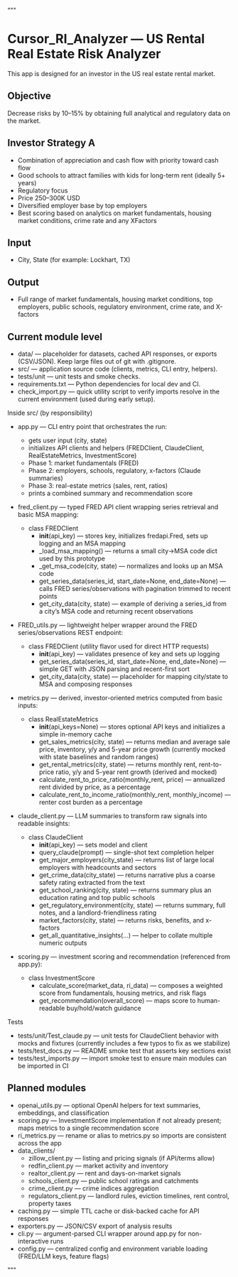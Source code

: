 """
# Cursor_RI_Analyzer — US Rental Real Estate Risk Analyzer
This app is designed for an investor in the US real estate rental market.

## Objective
Decrease risks by 10–15% by obtaining full analytical and regulatory data on the market.

## Investor Strategy A
- Combination of appreciation and cash flow with priority toward cash flow
- Good schools to attract families with kids for long-term rent (ideally 5+ years)
- Regulatory focus
- Price 250–300K USD
- Diversified employer base by top employers
- Best scoring based on analytics on market fundamentals, housing market conditions, crime rate and any XFactors

## Input
- City, State (for example: Lockhart, TX)

## Output
- Full range of market fundamentals, housing market conditions, top employers, public schools, regulatory environment, crime rate, and X-factors

## Current module level
- data/ — placeholder for datasets, cached API responses, or exports (CSV/JSON). Keep large files out of git with .gitignore.
- src/ — application source code (clients, metrics, CLI entry, helpers).
- tests/unit — unit tests and smoke checks.
- requirements.txt — Python dependencies for local dev and CI.
- check_import.py — quick utility script to verify imports resolve in the current environment (used during early setup).

Inside src/ (by responsibility)
- app.py — CLI entry point that orchestrates the run:
  - gets user input (city, state)
  - initializes API clients and helpers (FREDClient, ClaudeClient, RealEstateMetrics, InvestmentScore)
  - Phase 1: market fundamentals (FRED)
  - Phase 2: employers, schools, regulatory, x-factors (Claude summaries)
  - Phase 3: real-estate metrics (sales, rent, ratios)
  - prints a combined summary and recommendation score

- fred_client.py — typed FRED API client wrapping series retrieval and basic MSA mapping:
  - class FREDClient
    - __init__(api_key) — stores key, initializes fredapi.Fred, sets up logging and an MSA mapping
    - _load_msa_mapping() — returns a small city→MSA code dict used by this prototype
    - _get_msa_code(city, state) — normalizes and looks up an MSA code
    - get_series_data(series_id, start_date=None, end_date=None) — calls FRED series/observations with pagination trimmed to recent points
    - get_city_data(city, state) — example of deriving a series_id from a city’s MSA code and returning recent observations

- FRED_utils.py — lightweight helper wrapper around the FRED series/observations REST endpoint:
  - class FREDClient (utility flavor used for direct HTTP requests)
    - __init__(api_key) — validates presence of key and sets up logging
    - get_series_data(series_id, start_date=None, end_date=None) — simple GET with JSON parsing and recent-first sort
    - get_city_data(city, state) — placeholder for mapping city/state to MSA and composing responses

- metrics.py — derived, investor-oriented metrics computed from basic inputs:
  - class RealEstateMetrics
    - __init__(api_keys=None) — stores optional API keys and initializes a simple in-memory cache
    - get_sales_metrics(city, state) — returns median and average sale price, inventory, y/y and 5-year price growth (currently mocked with state baselines and random ranges)
    - get_rental_metrics(city, state) — returns monthly rent, rent-to-price ratio, y/y and 5-year rent growth (derived and mocked)
    - calculate_rent_to_price_ratio(monthly_rent, price) — annualized rent divided by price, as a percentage
    - calculate_rent_to_income_ratio(monthly_rent, monthly_income) — renter cost burden as a percentage

- claude_client.py — LLM summaries to transform raw signals into readable insights:
  - class ClaudeClient
    - __init__(api_key) — sets model and client
    - query_claude(prompt) — single-shot text completion helper
    - get_major_employers(city_state) — returns list of large local employers with headcounts and sectors
    - get_crime_data(city_state) — returns narrative plus a coarse safety rating extracted from the text
    - get_school_ranking(city, state) — returns summary plus an education rating and top public schools
    - get_regulatory_environment(city, state) — returns summary, full notes, and a landlord-friendliness rating
    - market_factors(city, state) — returns risks, benefits, and x-factors
    - get_all_quantitative_insights(...) — helper to collate multiple numeric outputs

- scoring.py — investment scoring and recommendation (referenced from app.py):
  - class InvestmentScore
    - calculate_score(market_data, ri_data) — composes a weighted score from fundamentals, housing metrics, and risk flags
    - get_recommendation(overall_score) — maps score to human-readable buy/hold/watch guidance

Tests
- tests/unit/Test_claude.py — unit tests for ClaudeClient behavior with mocks and fixtures (currently includes a few typos to fix as we stabilize)
- tests/test_docs.py — README smoke test that asserts key sections exist 
- tests/test_imports.py — import smoke test to ensure main modules can be imported in CI 


## Planned modules
- openai_utils.py — optional OpenAI helpers for text summaries, embeddings, and classification
- scoring.py — InvestmentScore implementation if not already present; maps metrics to a single recommendation score
- ri_metrics.py — rename or alias to metrics.py so imports are consistent across the app
- data_clients/
  - zillow_client.py — listing and pricing signals (if API/terms allow)
  - redfin_client.py — market activity and inventory
  - realtor_client.py — rent and days-on-market signals
  - schools_client.py — public school ratings and catchments
  - crime_client.py — crime indices aggregation
  - regulators_client.py — landlord rules, eviction timelines, rent control, property taxes
- caching.py — simple TTL cache or disk-backed cache for API responses
- exporters.py — JSON/CSV export of analysis results
- cli.py — argument-parsed CLI wrapper around app.py for non-interactive runs
- config.py — centralized config and environment variable loading (FRED/LLM keys, feature flags)

"""